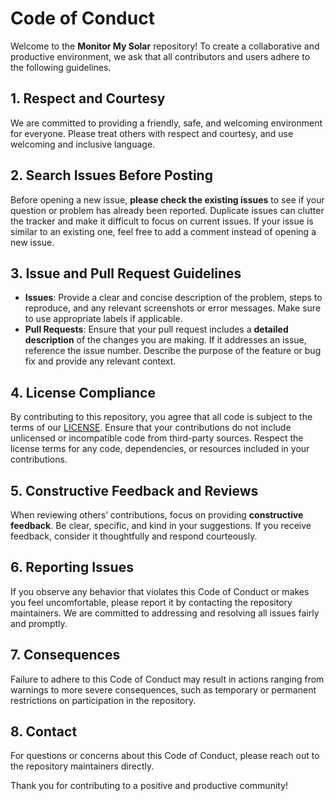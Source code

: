 # Code of Conduct

Welcome to the **Monitor My Solar** repository! To create a collaborative and productive environment, we ask that all contributors and users adhere to the following guidelines.

## 1. Respect and Courtesy

We are committed to providing a friendly, safe, and welcoming environment for everyone. Please treat others with respect and courtesy, and use welcoming and inclusive language.

## 2. Search Issues Before Posting

Before opening a new issue, **please check the existing issues** to see if your question or problem has already been reported. Duplicate issues can clutter the tracker and make it difficult to focus on current issues. If your issue is similar to an existing one, feel free to add a comment instead of opening a new issue.

## 3. Issue and Pull Request Guidelines

- **Issues**: Provide a clear and concise description of the problem, steps to reproduce, and any relevant screenshots or error messages. Make sure to use appropriate labels if applicable.
- **Pull Requests**: Ensure that your pull request includes a **detailed description** of the changes you are making. If it addresses an issue, reference the issue number. Describe the purpose of the feature or bug fix and provide any relevant context.

## 4. License Compliance

By contributing to this repository, you agree that all code is subject to the terms of our [LICENSE](../LICENSE). Ensure that your contributions do not include unlicensed or incompatible code from third-party sources. Respect the license terms for any code, dependencies, or resources included in your contributions.

## 5. Constructive Feedback and Reviews

When reviewing others’ contributions, focus on providing **constructive feedback**. Be clear, specific, and kind in your suggestions. If you receive feedback, consider it thoughtfully and respond courteously.

## 6. Reporting Issues

If you observe any behavior that violates this Code of Conduct or makes you feel uncomfortable, please report it by contacting the repository maintainers. We are committed to addressing and resolving all issues fairly and promptly.

## 7. Consequences

Failure to adhere to this Code of Conduct may result in actions ranging from warnings to more severe consequences, such as temporary or permanent restrictions on participation in the repository.

## 8. Contact

For questions or concerns about this Code of Conduct, please reach out to the repository maintainers directly.

Thank you for contributing to a positive and productive community!
